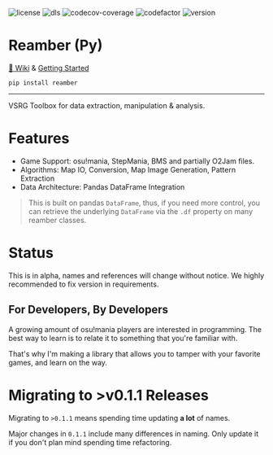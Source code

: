 ![license](https://img.shields.io/github/license/Eve-ning/reamberPy)
![dls](https://img.shields.io/pypi/dm/reamber)
![codecov-coverage](https://img.shields.io/codecov/c/github/Eve-ning/reamberPy)
![codefactor](https://img.shields.io/codefactor/grade/github/Eve-ning/reamberPy)
![version](https://img.shields.io/pypi/v/reamber)

# Reamber (Py) 

[:blue_book: Wiki](https://eve-ning.github.io/reamberPy/index.html) & [Getting Started](https://eve-ning.github.io/reamberPy/info/GettingStarted.html)

`pip install reamber`

------

VSRG Toolbox for data extraction, manipulation & analysis.

# Features

- Game Support: osu!mania, StepMania, BMS and partially O2Jam files.
- Algorithms: Map IO, Conversion, Map Image Generation, Pattern Extraction
- Data Architecture: Pandas DataFrame Integration

> This is built on pandas `DataFrame`, thus, if you need more control, you can 
retrieve the underlying `DataFrame` via the `.df` property on many reamber classes. 

# Status

This is in alpha, names and references will change without notice.
We highly recommended to fix version in requirements.

## For Developers, By Developers

A growing amount of osu!mania players are interested in programming.
The best way to learn is to relate it to something that you're familiar with.

That's why I'm making a library that allows you to tamper with your favorite
games, and learn on the way.

# Migrating to >v0.1.1 Releases

Migrating to `>0.1.1` means spending time updating **a lot** of names.

Major changes in `0.1.1` include many differences in naming. 
Only update it if you don't plan mind spending time refactoring.
